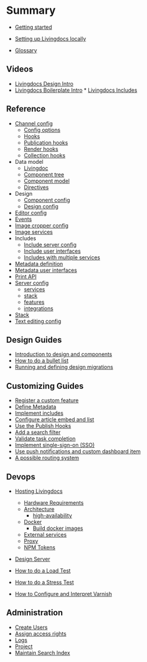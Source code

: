 # Summary

* [Getting started](./getting_started.md)

* [Setting up Livingdocs locally](walkthroughs/getting-started-with-local-development.md)

* [Glossary](./DICTIONARY.md)

## Videos

* [Livingdocs Design Intro](videos/design_intro.md)
* [Livingdocs Boilerplate Intro](videos/boilerplate_intro.md)
* [Livingdocs Includes](videos/includes.md)

## Reference

* [Channel config](reference-docs/server-configuration/channel-config.md)
  * [Config options](reference-docs/server-configuration/channel-config.md)
  * [Hooks](reference-docs/server-configuration/channel-config.md#hooks)
  * [Publication hooks](reference-docs/server-configuration/channel-config.md#publishunpublish-hooks)
  * [Render hooks](reference-docs/server-configuration/channel-config.md#before-render-hooks)
  * [Collection hooks](reference-docs/server-configuration/channel-config.md#document-lists-hooks)
* Data model
  * [Livingdoc](reference-docs/common-livingdoc/livingdoc.md)
  * [Component tree](reference-docs/common-livingdoc/component_tree.md)
  * [Component model](reference-docs/common-livingdoc/component_model.md)
  * [Directives](reference-docs/common-livingdoc/directives.md)
* Design
  * [Component config](reference-docs/common-designs/component_config.md)
  * [Design config](reference-docs/common-designs/design_config.md)
* [Editor config](reference-docs/editor-configuration/editing-features.md)
* [Events](reference-docs/server-extensions/events.md)
* [Image cropper config](reference-docs/editor-configuration/image-cropping.md)
* [Image services](concepts/images/image-services.md)
* Includes
  * [Include server config](reference-docs/doc-includes/server_customization.md)
  * [Include user interfaces](reference-docs/doc-includes/editor_customization.md)
  * [Includes with multiple services](reference-docs/doc-includes/service_multiselect.md)
* [Metadata definition](reference-docs/server-configuration/metadata.md)
* [Metadata user interfaces](reference-docs/editor-configuration/metadata.md)
* [Print API](reference-docs/server-print-api/print-api.md)
* [Server config](reference-docs/server-configuration/config.md#services)
  * [services](reference-docs/server-configuration/config.md#services)
  * [stack](reference-docs/server-configuration/config.md#stack)
  * [features](reference-docs/server-configuration/config.md#features)
  * [integrations](reference-docs/server-configuration/config.md#integrations)
* [Stack](reference-docs/server-configuration/stack.md)
* [Text editing config](reference-docs/editor-configuration/text-editing.md)

## Design Guides

* [Introduction to design and components](reference-docs/common-designs/create_designs.md)
* [How to do a bullet list](reference-docs/common-designs/list_example.md)
* [Running and defining design migrations](concepts/document-migrations/migrations.md)

## Customizing Guides

* [Register a custom feature](walkthroughs/add_customizations.md)
* [Define Metadata](concepts/metadata/metadata-examples.md)
* [Implement includes](reference-docs/doc-includes/intro.md)
* [Configure article embed and list](reference-docs/doc-includes/embed_and_list.md)
* [Use the Publish Hooks](reference-docs/server-extensions/publish-hooks.md)
* [Add a search filter](reference-docs/editor-configuration/search-filters.md)
* [Validate task completion](walkthroughs/validate_tasks.md)
* [Implement single-sign-on (SSO)](walkthroughs/github-login.md)
* [Use push notifications and custom dashboard item](walkthroughs/push_notifications.md)
* [A possible routing system](reference-docs/server-public-api/routing-system.md)

## Devops

* [Hosting Livingdocs](setup-and-deployment/self-hosting.md)

  * [Hardware Requirements](setup-and-deployment/hardware-requirements.md)
  * [Architecture](setup-and-deployment/high-availability/README.md)
    * [high-availability](setup-and-deployment/high-availability/high-availability-setup.md)
  * [Docker](setup-and-deployment/docker/README.md)
    * [Build docker images](setup-and-deployment/docker/build-docker-images.md)
  * [External services](setup-and-deployment/external-services.md)
  * [Proxy](setup-and-deployment/proxy.md)
  * [NPM Tokens](setup-and-deployment/npm/access-private-npm-modules.md)

* [Design Server](reference-docs/server-configuration/design-servers.md)
* [How to do a Load Test](reference-docs/maintenance/how-to-do-a-load-test.md)
* [How to do a Stress Test](https://github.com/DaRaFF/stress-test-example#how-to-make-a-simple-stress-test)
* [How to Configure and Interpret Varnish](reference-docs/maintenance/how-to-varnish.md)

## Administration

* [Create Users](walkthroughs/create-users.md)
* [Assign access rights](administration/access_rights.md)
* [Logs](reference-docs/server-configuration/logging.md)
* [Project](reference-docs/server-configuration/admin-commands.md#project-create)
* [Maintain Search Index](reference-docs/server-configuration/admin-commands.md#search-index)

<!-- ## Livingdocs core development

* Editor
  * [Styleguide](reference-docs/editor-styleguide/styleguide.md)
  * [Why use an image service?](concepts/images/why-an-image-service.md)
  * [Responsive background images](concepts/images/responsive-bg-images.md)
* Server
  * [Editing API](reference-docs/server-editing-api/README.md)
    * [Basics](reference-docs/server-editing-api/api_basics.md)
    * [CORS](reference-docs/server-editing-api/api_cors.md)
    * [Error](reference-docs/server-editing-api/api_errors.md)
    * [Authentication](reference-docs/server-editing-api/editing_api_authentication.md)
    * [Design](reference-docs/server-editing-api/editing_api_design.md)
    * [Lists](reference-docs/server-editing-api/editing_api_document_list.md)
    * [Documents](reference-docs/server-editing-api/editing_api_documents.md)
    * [Revisions](reference-docs/server-editing-api/editing_api_revisions.md)
    * [Publications](reference-docs/server-editing-api/editing_api_publications.md)
    * [Users](reference-docs/server-editing-api/editing_api_users.md)
    * [Projects](reference-docs/server-editing-api/editing_api_spaces.md)
    * [Hooks](reference-docs/server-editing-api/editing_api_hooks.md)
* Framework
  * [Browser API](reference-docs/common-livingdoc/browser_api.md) -->
